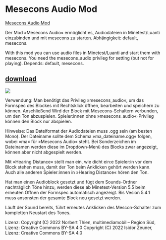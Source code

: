 # Mesecons Audio Mod
[Mesecons Audio Mod](https://github.com/mmmsued/mesecons_audio)

Der Mod »Mesecons Audio« ermöglicht es, Audiodateien in Minetest/Luanti einzubinden und mit mesecons zu starten. Abhängigkeit: default, mesecons.

With this mod you can use audio files in Minetest/Luanti and start them with mesecons. You need the mesecons_audio privileg for setting (but not for playing). Depends: default, mesecons.
## [download](https://github.com/mmmsued/mesecons_audio)

<img src="screenshot.png">

Verwendung:
Man benötigt das Privileg »mesecons_audio«, um das Formspec des Blockes mit Rechtsklick öffnen, bearbeiten und speichern zu können. Anschließend Wird der Block mit Mesecons-Schaltern verbunden, um den Ton abzuspielen. Spieler:innen ohne »mesecons_audio«-Privileg können den Block nur abspielen.

Hinweise:
Das Dateiformat der Audiodateien muss .ogg sein (am besten Mono). Der Dateiname sollte dem Schema »ma_dateiname.ogg« folgen, wobei »ma« für »Mesecons Audio« steht. Bei Sonderzeichen im Dateinamen werden diese im Dropdown-Menü des Blocks zwar angezeigt, können aber nicht abgespielt werden.

Mit »Hearing Distance« stellt man ein, wie dicht ein:e Spieler:in vor dem Block stehen muss, damit der Ton beim Anklicken gehört werden kann. Auch alle anderen Spieler:innen in »Hearing Distance« hören den Ton.

Hat man einen Audioblock gesetzt und fügt dem Sounds-Ordner nachträglich Töne hinzu, werden diese ab Minetest-Version 5.5 beim erneuten Öffnen der Formspec automatisch angezeigt. Bis Vesion 5.4.1 muss ansonsten der gesamte Block neu gesetzt werden.

Läuft der Sound bereits, führt erneutes Anklicken des Mescon-Schalter zum kompletten Neustart des Tones.

Lizenz:
Copyright (C) 2022 Norbert Thien, multimediamobil – Region Süd, Lizenz: Creative Commons BY-SA 4.0
Copyright (C) 2022 Isidor Zeuner, Lizenz: Creative Commons BY-SA 4.0
